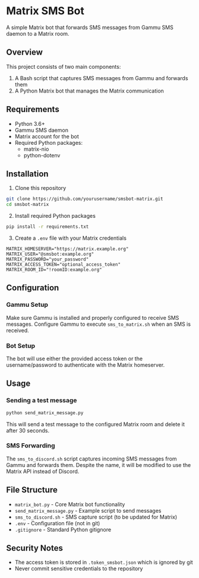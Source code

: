 # Matrix SMS Bot

A simple Matrix bot that forwards SMS messages from Gammu SMS daemon to a Matrix room.

## Overview

This project consists of two main components:

1. A Bash script that captures SMS messages from Gammu and forwards them
2. A Python Matrix bot that manages the Matrix communication

## Requirements

-   Python 3.6+
-   Gammu SMS daemon
-   Matrix account for the bot
-   Required Python packages:
    -   matrix-nio
    -   python-dotenv

## Installation

1. Clone this repository

```bash
git clone https://github.com/yourusername/smsbot-matrix.git
cd smsbot-matrix
```

2. Install required Python packages

```bash
pip install -r requirements.txt
```

3. Create a `.env` file with your Matrix credentials

```
MATRIX_HOMESERVER="https://matrix.example.org"
MATRIX_USER="@smsbot:example.org"
MATRIX_PASSWORD="your_password"
MATRIX_ACCESS_TOKEN="optional_access_token"
MATRIX_ROOM_ID="!roomID:example.org"
```

## Configuration

### Gammu Setup

Make sure Gammu is installed and properly configured to receive SMS messages. Configure Gammu to execute `sms_to_matrix.sh` when an SMS is received.

### Bot Setup

The bot will use either the provided access token or the username/password to authenticate with the Matrix homeserver.

## Usage

### Sending a test message

```bash
python send_matrix_message.py
```

This will send a test message to the configured Matrix room and delete it after 30 seconds.

### SMS Forwarding

The `sms_to_discord.sh` script captures incoming SMS messages from Gammu and forwards them. Despite the name, it will be modified to use the Matrix API instead of Discord.

## File Structure

-   `matrix_bot.py` - Core Matrix bot functionality
-   `send_matrix_message.py` - Example script to send messages
-   `sms_to_discord.sh` - SMS capture script (to be updated for Matrix)
-   `.env` - Configuration file (not in git)
-   `.gitignore` - Standard Python gitignore

## Security Notes

-   The access token is stored in `.token_smsbot.json` which is ignored by git
-   Never commit sensitive credentials to the repository
